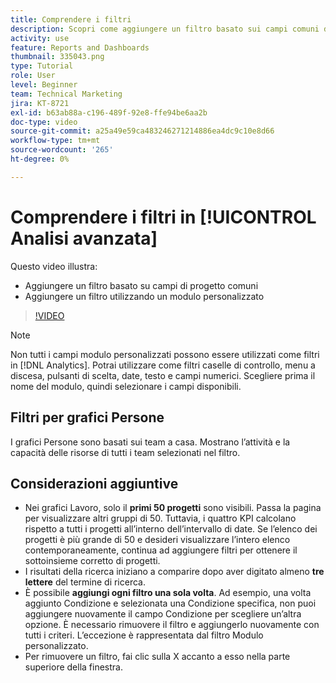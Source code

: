```yaml
---
title: Comprendere i filtri
description: Scopri come aggiungere un filtro basato sui campi comuni dei progetti e come aggiungere un filtro utilizzando un modulo personalizzato, il tutto in [!UICONTROL Analisi avanzata].
activity: use
feature: Reports and Dashboards
thumbnail: 335043.png
type: Tutorial
role: User
level: Beginner
team: Technical Marketing
jira: KT-8721
exl-id: b63ab88a-c196-489f-92e8-ffe94be6aa2b
doc-type: video
source-git-commit: a25a49e59ca483246271214886ea4dc9c10e8d66
workflow-type: tm+mt
source-wordcount: '265'
ht-degree: 0%

---
```


# Comprendere i filtri in [!UICONTROL Analisi avanzata]

Questo video illustra:

* Aggiungere un filtro basato su campi di progetto comuni
* Aggiungere un filtro utilizzando un modulo personalizzato

>[!VIDEO](https://video.tv.adobe.com/v/335043/?quality=12&learn=on)

>[!NOTE]
>
>Non tutti i campi modulo personalizzati possono essere utilizzati come filtri in [!DNL Analytics]. Potrai utilizzare come filtri caselle di controllo, menu a discesa, pulsanti di scelta, date, testo e campi numerici. Scegliere prima il nome del modulo, quindi selezionare i campi disponibili.

## Filtri per grafici Persone

I grafici Persone sono basati sui team a casa. Mostrano l’attività e la capacità delle risorse di tutti i team selezionati nel filtro.

## Considerazioni aggiuntive

* Nei grafici Lavoro, solo il **primi 50 progetti** sono visibili. Passa la pagina per visualizzare altri gruppi di 50. Tuttavia, i quattro KPI calcolano rispetto a tutti i progetti all’interno dell’intervallo di date. Se l’elenco dei progetti è più grande di 50 e desideri visualizzare l’intero elenco contemporaneamente, continua ad aggiungere filtri per ottenere il sottoinsieme corretto di progetti.
* I risultati della ricerca iniziano a comparire dopo aver digitato almeno **tre lettere** del termine di ricerca.
* È possibile **aggiungi ogni filtro una sola volta**. Ad esempio, una volta aggiunto Condizione e selezionata una Condizione specifica, non puoi aggiungere nuovamente il campo Condizione per scegliere un’altra opzione. È necessario rimuovere il filtro e aggiungerlo nuovamente con tutti i criteri. L’eccezione è rappresentata dal filtro Modulo personalizzato.
* Per rimuovere un filtro, fai clic sulla X accanto a esso nella parte superiore della finestra.
